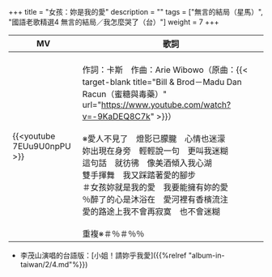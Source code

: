 +++
title = "女孩：妳是我的愛"
description = ""
tags = ["無言的結局（星馬）", "國語老歌精選4 無言的結局／我怎麼哭了（台）"]
weight = 7
+++

MV  | 歌詞  
--------------|-------
{{<youtube 7EUu9U0npPU >}}|<br/>作詞：卡斯　作曲：Arie Wibowo（原曲：{{< target-blank title="Bill & Brod－Madu Dan Racun（蜜糖與毒藥）" url="https://www.youtube.com/watch?v=-9KaDEQ8C7k" >}}）<br/><br/>※愛人不見了　燈影已朦朧　心情也迷濛<br/>妳出現在身旁　輕輕說一句　更叫我迷糊<br/>這句話　就彷彿　像美酒傾入我心湖<br/>雙手揮舞　我又踩踏著愛的腳步<br/>＃女孩妳就是我的愛　我要能擁有妳的愛<br/>％醉了的心是沐浴在　愛河裡有香檳流注<br/>愛的路途上我不會再寂寞　也不會迷糊<br/><br/>重複※＃％＃％％

* 李茂山演唱的台語版：[小姐！請妳乎我愛]({{%relref "album-in-taiwan/2/4.md"%}}) 
